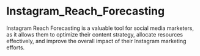 # Instagram_Reach_Forecasting
Instagram Reach Forecasting is a valuable tool for social media marketers, as it allows them to optimize their content strategy, allocate resources effectively, and improve the overall impact of their Instagram marketing efforts.
